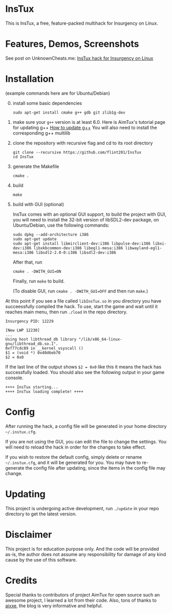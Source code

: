 # InsTux

This is InsTux, a free, feature-packed multihack for Insurgency on Linux.

# Features, Demos, Screenshots
See post on UnknownCheats.me:
[InsTux hack for Insurgency on Linux](https://www.unknowncheats.me/forum/insurgency/204814-instux-trainer-insurgency-linux-windows.html)

# Installation
(example commands here are for Ubuntu/Debian)

0. install some basic dependencies
    ```
    sudo apt-get install cmake g++ gdb git zlib1g-dev
    ```

1. make sure your `g++` version is at least 6.0. Here is AimTux's tutorial page for updating g++
    [How to update g++](https://github.com/AimTuxOfficial/AimTux/wiki/Updating-your-compiler)
    You will also need to install the corresponding g++ multilib
    
2. clone the repository with recursive flag and cd to its root directory
    ```
    git clone --recursive https://github.com/flint201/InsTux
    cd InsTux
    ```

3. generate the Makefile 
    ```
    cmake .
    ```

4. build
    ```
    make
    ```
5. build with GUI (optional)

    InsTux comes with an optional GUI support, to build the project with GUI, you will need to install the 32-bit version of libSDL2-dev package, on Ubuntu/Debian, use the following commands:
    ```
    sudo dpkg --add-architecture i386
    sudo apt-get update
    sudo apt-get install libmirclient-dev:i386 libpulse-dev:i386 libxi-dev:i386 libxkbcommon-dev:i386 libegl1-mesa:i386 libwayland-egl1-mesa:i386 libsdl2-2.0-0:i386 libsdl2-dev:i386
    ```
    After that, run
    ```
    cmake . -DWITH_GUI=ON
    ```

    Finally, run `make` to build.

    (To disable GUI, run `cmake . -DWITH_GUI=OFF` and then run `make`.)

At this point if you see a file called `libInsTux.so` in you directory you have succeessfully compiled the hack.
To use, start the game and wait until it reaches main menu, then run `./load` in the repo directory.
```
Insurgency PID: 12229

[New LWP 12230]
...
Using host libthread_db library "/lib/x86_64-linux-gnu/libthread_db.so.1".
0xf77cdc89 in __kernel_vsyscall ()
$1 = (void *) 0x40d6eb70
$2 = 0x0
```

If the last line of the output shows `$2 = 0x0` like this it means the hack has successfully loaded. You should also see the following output in your game console.

```
++++ InsTux starting...
++++ InsTux loading complete! ++++
```

# Config
After running the hack, a config file will be generated in your home directory `~/.instux.cfg`. 

If you are not using the GUI, you can edit the file to change the settings. You will need to reload the hack in order for the changes to take effect.

If you wish to restore the default config, simply delete or rename `~/.instux.cfg`, and it will be generated for you. You may have to re-generate the config file after updating, since the items in the config file may change.

# Updating
This project is undergoing active development, run `./update` in your repo directory to get the latest version.

# Disclaimer
This project is for education purpose only. And the code will be provided as-is, the author does not assume any responsibility for damage of any kind cause by the use of this software.

# Credits
Special thanks to contributors of project AimTux for open source such an awesome project, I learned a lot from their code.
Also, tons of thanks to [aixxe](aixxe.net), the blog is very informative and helpful.
